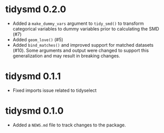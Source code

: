 # tidysmd 0.2.0
* Added a `make_dummy_vars` argument to `tidy_smd()` to transform categorical variables to dummy variables prior to calculating the SMD (#7)
* Added `geom_love()` (#5)
* Added `bind_matches()` and improved support for matched datasets (#10). Some arguments and output were changed to support this generalization and may result in breaking changes.

# tidysmd 0.1.1

* Fixed imports issue related to tidyselect

# tidysmd 0.1.0

* Added a `NEWS.md` file to track changes to the package.
